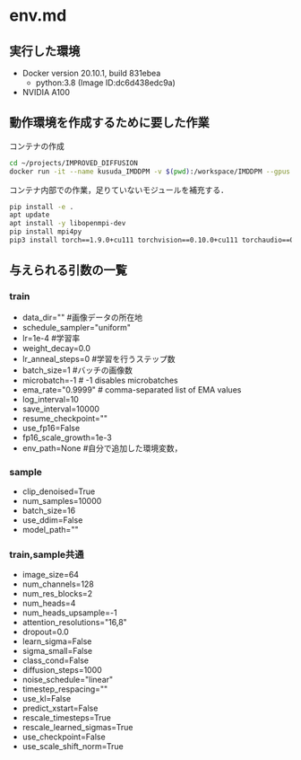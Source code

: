 # env.md

## 実行した環境

- Docker version 20.10.1, build 831ebea
    - python:3.8 (Image ID:dc6d438edc9a)
- NVIDIA A100

## 動作環境を作成するために要した作業

コンテナの作成

```sh
cd ~/projects/IMPROVED_DIFFUSION
docker run -it --name kusuda_IMDDPM -v $(pwd):/workspace/IMDDPM --gpus all python:3.8 /bin/bash
```

コンテナ内部での作業，足りていないモジュールを補充する．

```sh
pip install -e .
apt update 
apt install -y libopenmpi-dev
pip install mpi4py
pip3 install torch==1.9.0+cu111 torchvision==0.10.0+cu111 torchaudio==0.9.0 -f https://download.pytorch.org/whl/torch_stable.html
```

## 与えられる引数の一覧

### train

- data_dir="" #画像データの所在地
- schedule_sampler="uniform" 
- lr=1e-4 #学習率
- weight_decay=0.0
- lr_anneal_steps=0 #学習を行うステップ数
- batch_size=1 #バッチの画像数
- microbatch=-1  # -1 disables microbatches
- ema_rate="0.9999"  # comma-separated list of EMA values
- log_interval=10
- save_interval=10000
- resume_checkpoint=""
- use_fp16=False
- fp16_scale_growth=1e-3
- env_path=None #自分で追加した環境変数，

### sample

- clip_denoised=True
- num_samples=10000
- batch_size=16
- use_ddim=False
- model_path=""

### train,sample共通

- image_size=64
- num_channels=128
- num_res_blocks=2
- num_heads=4
- num_heads_upsample=-1
- attention_resolutions="16,8"
- dropout=0.0
- learn_sigma=False
- sigma_small=False
- class_cond=False
- diffusion_steps=1000
- noise_schedule="linear"
- timestep_respacing=""
- use_kl=False
- predict_xstart=False
- rescale_timesteps=True
- rescale_learned_sigmas=True
- use_checkpoint=False
- use_scale_shift_norm=True